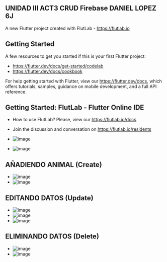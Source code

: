 ## UNIDAD III ACT3 CRUD Firebase DANIEL LOPEZ 6J

A new Flutter project created with FlutLab - https://flutlab.io

## Getting Started

A few resources to get you started if this is your first Flutter project:

- https://flutter.dev/docs/get-started/codelab
- https://flutter.dev/docs/cookbook

For help getting started with Flutter, view our
https://flutter.dev/docs, which offers tutorials,
samples, guidance on mobile development, and a full API reference.

## Getting Started: FlutLab - Flutter Online IDE

- How to use FlutLab? Please, view our https://flutlab.io/docs
- Join the discussion and conversation on https://flutlab.io/residents


- ![image](https://github.com/JoseDanielL/GranjaCRUD/assets/99343068/192c223f-e520-48c4-8856-cd4114d32034)
- ![image](https://github.com/JoseDanielL/GranjaCRUD/assets/99343068/5afe8354-3d0b-4228-8dd9-ebb4c3157599)

## AÑADIENDO ANIMAL (Create)

- ![image](https://github.com/JoseDanielL/GranjaCRUD/assets/99343068/a1e6e500-0fb4-4d1f-8d41-dd3e08870c60)
- ![image](https://github.com/JoseDanielL/GranjaCRUD/assets/99343068/b374c70e-6d46-43e7-a2ea-3e1711086a27)

## EDITANDO DATOS (Update)

- ![image](https://github.com/JoseDanielL/GranjaCRUD/assets/99343068/271344aa-2b92-4683-99c1-c6f503ace637)
- ![image](https://github.com/JoseDanielL/GranjaCRUD/assets/99343068/602024c6-8ad7-48b5-a3a9-5790f0d25f53)
- ![image](https://github.com/JoseDanielL/GranjaCRUD/assets/99343068/75b0fc5c-cd5c-44e5-bfd0-379716665a36)

## ELIMINANDO DATOS (Delete)

- ![image](https://github.com/JoseDanielL/GranjaCRUD/assets/99343068/fc2a5ebe-086e-4b11-b9a7-e97c6e68f2e5)
- ![image](https://github.com/JoseDanielL/GranjaCRUD/assets/99343068/39327371-60a9-4ff8-a181-04e03642ca09)







